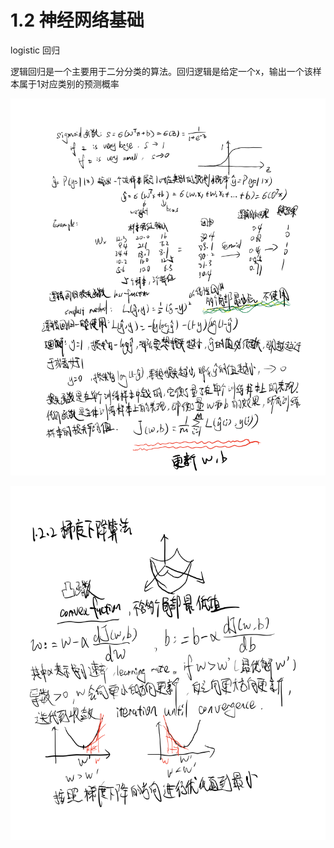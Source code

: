 # 1.2 神经网络基础

logistic 回归

逻辑回归是一个主要用于二分分类的算法。回归逻辑是给定一个x，输出一个该样本属于1对应类别的预测概率

![sigmoid and loss function](.gitbook/assets/image%20%285%29.png)

![](.gitbook/assets/image%20%286%29.png)


